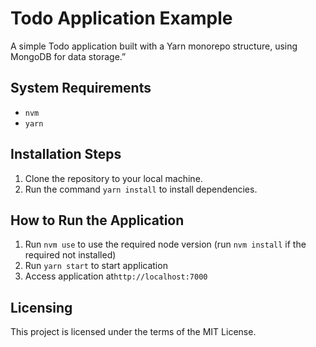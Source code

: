 # Todo Application Example

A simple Todo application built with a Yarn monorepo structure, using MongoDB for data storage.”

## System Requirements

- `nvm`
- `yarn`

## Installation Steps

1. Clone the repository to your local machine.
2. Run the command `yarn install` to install dependencies.

## How to Run the Application

1. Run `nvm use` to use the required node version (run `nvm install` if the required not installed)
2. Run `yarn start` to start application
3. Access application at`http://localhost:7000`

## Licensing

This project is licensed under the terms of the MIT License.

